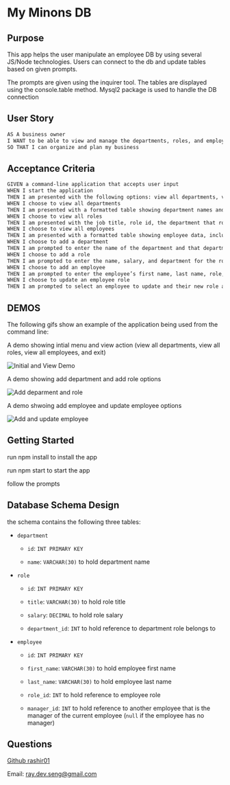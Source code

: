 # My Minons DB 

## Purpose

This app helps the user manipulate an employee DB by using several JS/Node technologies. Users can connect to the db and update tables based on given prompts. 

The prompts are given using the inquirer tool. The tables are displayed using the console.table method. Mysql2 package is used to handle the DB connection

## User Story

```md
AS A business owner
I WANT to be able to view and manage the departments, roles, and employees in my company
SO THAT I can organize and plan my business
```

## Acceptance Criteria

```md
GIVEN a command-line application that accepts user input
WHEN I start the application
THEN I am presented with the following options: view all departments, view all roles, view all employees, add a department, add a role, add an employee, and update an employee role
WHEN I choose to view all departments
THEN I am presented with a formatted table showing department names and department ids
WHEN I choose to view all roles
THEN I am presented with the job title, role id, the department that role belongs to, and the salary for that role
WHEN I choose to view all employees
THEN I am presented with a formatted table showing employee data, including employee ids, first names, last names, job titles, departments, salaries, and managers that the employees report to
WHEN I choose to add a department
THEN I am prompted to enter the name of the department and that department is added to the database
WHEN I choose to add a role
THEN I am prompted to enter the name, salary, and department for the role and that role is added to the database
WHEN I choose to add an employee
THEN I am prompted to enter the employee’s first name, last name, role, and manager, and that employee is added to the database
WHEN I choose to update an employee role
THEN I am prompted to select an employee to update and their new role and this information is updated in the database 
```

## DEMOS

The following gifs show an example of the application being used from the command line:

A demo showing intial menu and view action (view all departments, view all roles, view all employees, and exit)

![Initial and View Demo](assets/menu_and_view_demo.gif)

A demo showing add department and add role options

![Add deparment and role](assets/add_dept_and_role_demo.gif)

A demo shwoing add employee and update employee options

![Add and update employee](assets/add_and_modify_emp_demo.gif)

## Getting Started

run npm install to install the app

run npm start to start the app

follow the prompts


## Database Schema Design

the schema contains the following three tables:

* `department`

    * `id`: `INT PRIMARY KEY`

    * `name`: `VARCHAR(30)` to hold department name

* `role`

    * `id`: `INT PRIMARY KEY`

    * `title`: `VARCHAR(30)` to hold role title

    * `salary`: `DECIMAL` to hold role salary

    * `department_id`: `INT` to hold reference to department role belongs to

* `employee`

    * `id`: `INT PRIMARY KEY`

    * `first_name`: `VARCHAR(30)` to hold employee first name

    * `last_name`: `VARCHAR(30)` to hold employee last name

    * `role_id`: `INT` to hold reference to employee role

    * `manager_id`: `INT` to hold reference to another employee that is the manager of the current employee (`null` if the employee has no manager)


## Questions
[Github rashir01](https://github.com/rashir01)

Email: ray.dev.seng@gmail.com